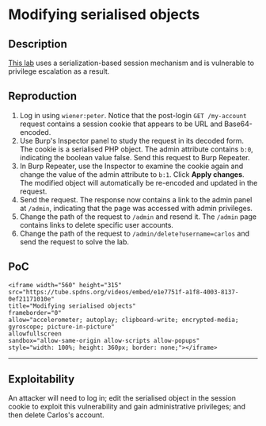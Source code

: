 # Modifying serialised objects

## Description

[This lab](https://portswigger.net/web-security/deserialization/exploiting/lab-deserialization-modifying-serialized-objects) uses a serialization-based session mechanism and is vulnerable to privilege escalation as a result. 

## Reproduction

1. Log in using `wiener:peter`. Notice that the post-login `GET /my-account` request contains a session cookie that appears to be URL and Base64-encoded.
2. Use Burp's Inspector panel to study the request in its decoded form. The cookie is a serialised PHP object. The admin attribute contains `b:0`, indicating the boolean value false. Send this request to Burp Repeater.
3. In Burp Repeater, use the Inspector to examine the cookie again and change the value of the admin attribute to `b:1`. Click **Apply changes**. The modified object will automatically be re-encoded and updated in the request.
4. Send the request. The response now contains a link to the admin panel at `/admin`, indicating that the page was accessed with admin privileges.
5. Change the path of the request to `/admin` and resend it. The `/admin` page contains links to delete specific user accounts.
6. Change the path of the request to `/admin/delete?username=carlos` and send the request to solve the lab.

## PoC

```{raw} html
<iframe width="560" height="315"
src="https://tube.spdns.org/videos/embed/e1e7751f-a1f8-4003-8137-0ef21171010e"
title="Modifying serialised objects"
frameborder="0"
allow="accelerometer; autoplay; clipboard-write; encrypted-media; gyroscope; picture-in-picture"
allowfullscreen
sandbox="allow-same-origin allow-scripts allow-popups"
style="width: 100%; height: 360px; border: none;"></iframe>
```

----

## Exploitability

An attacker will need to log in; edit the serialised object in the session cookie to exploit this vulnerability and gain administrative privileges; and then delete Carlos's account. 
